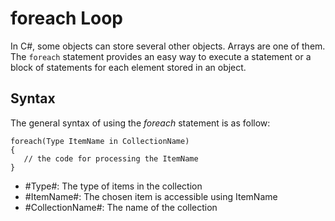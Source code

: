 # foreach Loop
In C#, some objects can store several other objects. Arrays are one of them. The `foreach` statement provides an easy way to execute a statement or a block of statements for each element stored in an object.

## Syntax
The general syntax of using the _foreach_ statement is as follow:
```
foreach(Type ItemName in CollectionName)
{
   // the code for processing the ItemName
}
```
- #Type#: The type of items in the collection
- #ItemName#: The chosen item is accessible using ItemName
- #CollectionName#: The name of the collection
